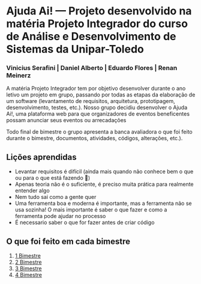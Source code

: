<H1>Ajuda Ai! — Projeto desenvolvido na matéria Projeto Integrador do curso de Análise e Desenvolvimento de Sistemas da Unipar-Toledo</H1>
<H3>Vinicius Serafini | Daniel Alberto | Eduardo Flores | Renan Meinerz</H3>

<p>A matéria Projeto Integrador tem por objetivo desenvolver durante o ano letivo um projeto em grupo, passando por todas as etapas da elaboração de um software 
(levantamento de requisitos, arquitetura, prototipagem, desenvolvimento, testes, etc.). Nosso grupo decidiu desenvolver o Ajuda Ai!, uma plataforma web para que organizadores 
de eventos beneficentes possam anunciar seus eventos ou arrecadações</p>
<p>Todo final de bimestre o grupo apresenta a banca avaliadora o que foi feito durante o bimestre, documentos, atividades, códigos, alterações, etc.).</br>

<H2>Lições aprendidas</H2>
<ul> 
  <li>Levantar requisitos é difícil (ainda mais quando não conhece bem o que ou para o que está fazendo 🤣)</li>
  <li>Apenas teoria não é o suficiente, é preciso muita prática para realmente entender algo</li>
  <li>Nem tudo sai como a gente quer</li>
  <li>Uma ferramenta boa e moderna é importante, mas a ferramenta não se usa sozinha! O mais importante é saber o que fazer e como a ferramenta pode ajudar no processo</li>
  <li>É necessario saber o que for fazer antes de criar código</li>
</ul>

<H2>O que foi feito em cada bimestre</H2>
<ol>
  <li><a href="/1 bi">1 Bimestre</a></li>
  <li><a href="/2 bi">2 Bimestre</a></li>
  <li><a href="/3 bi">3 Bimestre</a></li>
  <li><a href="/4 bi">4 Bimestre</a></li>
</ol>
